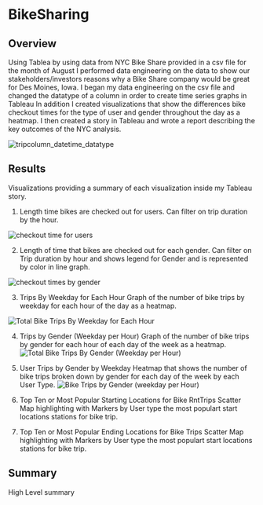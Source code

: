 
# BikeSharing 
## Overview 
Using Tablea by using data from NYC Bike Share provided in a csv file for the month of August I performed data engineering on the data to show our stakeholders/investors reasons why a Bike Share company would be great for Des Moines, Iowa. I began my data engineering on the csv file and changed the datatype of a column in order to create time series graphs in Tableau In addition I created visualizations that show the differences bike checkout times for the type of user and gender throughout the day as a heatmap. I then created a story in Tableau and wrote a report describing the key outcomes of the NYC analysis.
    
![tripcolumn_datetime_datatype](https://user-images.githubusercontent.com/94208810/154889485-6d08a8a0-b240-4910-8ab0-5a8016820471.png)


## Results
Visualizations providing a summary of each visualization inside my Tableau story.
1. Length time bikes are checked out for users. 
Can filter on trip duration by the hour.

![checkout time for users](https://user-images.githubusercontent.com/94208810/154889345-8e268623-773d-4d29-95f6-567f37967053.png)

2. Length of time that bikes are checked out for each gender. 
Can filter on Trip duration by hour and shows legend for Gender and is represented by color in line graph. 

![checkout times by gender](https://user-images.githubusercontent.com/94208810/154889376-54b67193-521c-4d47-927b-8eed040a36dd.png)


3. Trips By Weekday for Each Hour
Graph of the number of bike trips by weekday for each hour of the day as a heatmap.

![Total Bike Trips By Weekday for Each Hour](https://user-images.githubusercontent.com/94208810/154889407-4e71c4fc-430a-4383-aab4-94f37739f60e.png)


4. Trips by Gender (Weekday per Hour)
Graph of the number of bike trips by gender for each hour of each day of the week as a heatmap.
![Total Bike Trips By Gender (Weekday per Hour)](https://user-images.githubusercontent.com/94208810/154889426-af03943c-25ea-4b07-be08-ed6f3f2bc78b.png)

5. User Trips by Gender by Weekday
Heatmap that shows the number of bike trips broken down by gender for each day of the week by each User Type.
![Bike Trips by Gender (weekday per Hour)](https://user-images.githubusercontent.com/94208810/154889464-4895c640-6e8a-45be-8524-a7964ef01ae1.png)


6. Top Ten or Most Popular Starting Locations for Bike RntTrips
   Scatter Map highlighting with Markers by User type the most populart start locations stations for bike trip. 

7. Top Ten or Most Popular Ending Locations for Bike Trips
   Scatter Map highlighting with Markers by User type the most populart start locations stations for bike trip. 

## Summary
High Level summary 

